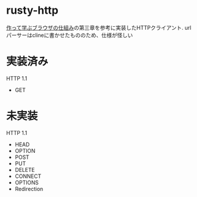# rusty-http

[作って学ぶブラウザの仕組み](https://gihyo.jp/book/2024/978-4-297-14546-0)の第三章を参考に実装したHTTPクライアント.
urlパーサーはclineに書かせたもののため、仕様が怪しい

# 実装済み

HTTP 1.1
- GET

# 未実装

HTTP 1.1
- HEAD
- OPTION
- POST
- PUT
- DELETE
- CONNECT
- OPTIONS
- Redirection